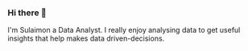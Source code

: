 ### Hi there 👋

I'm Sulaimon a Data Analyst. I really enjoy analysing data to get useful insights that help makes data driven-decisions.

